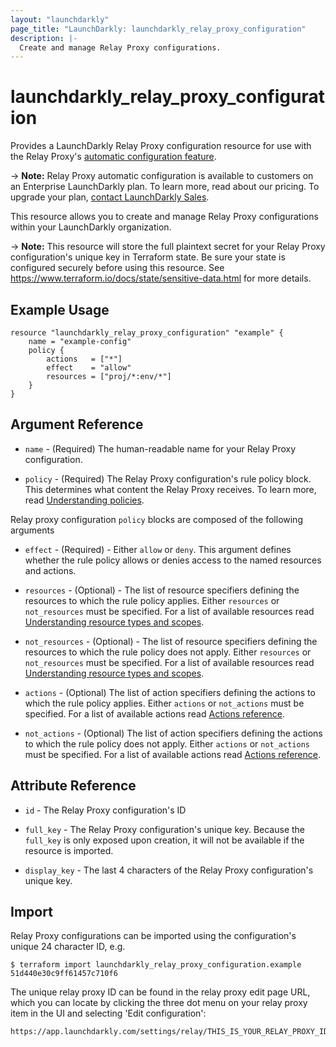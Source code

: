 ```yaml
---
layout: "launchdarkly"
page_title: "LaunchDarkly: launchdarkly_relay_proxy_configuration"
description: |-
  Create and manage Relay Proxy configurations.
---
```


# launchdarkly_relay_proxy_configuration

Provides a LaunchDarkly Relay Proxy configuration resource for use with the Relay Proxy's [automatic configuration feature](https://docs.launchdarkly.com/home/relay-proxy/automatic-configuration).

-> **Note:** Relay Proxy automatic configuration is available to customers on an Enterprise LaunchDarkly plan. To learn more, read about our pricing. To upgrade your plan, [contact LaunchDarkly Sales](https://launchdarkly.com/contact-sales/).

This resource allows you to create and manage Relay Proxy configurations within your LaunchDarkly organization.

-> **Note:** This resource will store the full plaintext secret for your Relay Proxy configuration's unique key in Terraform state. Be sure your state is configured securely before using this resource. See https://www.terraform.io/docs/state/sensitive-data.html for more details.

## Example Usage

```hcl
resource "launchdarkly_relay_proxy_configuration" "example" {
	name = "example-config"
	policy {
		actions   = ["*"]
		effect    = "allow"
		resources = ["proj/*:env/*"]
	}
}
```

## Argument Reference

- `name` - (Required) The human-readable name for your Relay Proxy configuration.

- `policy` - (Required) The Relay Proxy configuration's rule policy block. This determines what content the Relay Proxy receives. To learn more, read [Understanding policies](https://docs.launchdarkly.com/home/members/role-policies#understanding-policies).

Relay proxy configuration `policy` blocks are composed of the following arguments

- `effect` - (Required) - Either `allow` or `deny`. This argument defines whether the rule policy allows or denies access to the named resources and actions.

- `resources` - (Optional) - The list of resource specifiers defining the resources to which the rule policy applies. Either `resources` or `not_resources` must be specified. For a list of available resources read [Understanding resource types and scopes](https://docs.launchdarkly.com/home/account-security/custom-roles/resources#understanding-resource-types-and-scopes).

- `not_resources` - (Optional) - The list of resource specifiers defining the resources to which the rule policy does not apply. Either `resources` or `not_resources` must be specified. For a list of available resources read [Understanding resource types and scopes](https://docs.launchdarkly.com/home/account-security/custom-roles/resources#understanding-resource-types-and-scopes).

- `actions` - (Optional) The list of action specifiers defining the actions to which the rule policy applies. Either `actions` or `not_actions` must be specified. For a list of available actions read [Actions reference](https://docs.launchdarkly.com/home/account-security/custom-roles/actions#actions-reference).

- `not_actions` - (Optional) The list of action specifiers defining the actions to which the rule policy does not apply. Either `actions` or `not_actions` must be specified. For a list of available actions read [Actions reference](https://docs.launchdarkly.com/home/account-security/custom-roles/actions#actions-reference).

## Attribute Reference

- `id` - The Relay Proxy configuration's ID

- `full_key` - The Relay Proxy configuration's unique key. Because the `full_key` is only exposed upon creation, it will not be available if the resource is imported.

- `display_key` - The last 4 characters of the Relay Proxy configuration's unique key.

## Import

Relay Proxy configurations can be imported using the configuration's unique 24 character ID, e.g.

```
$ terraform import launchdarkly_relay_proxy_configuration.example 51d440e30c9ff61457c710f6
```

The unique relay proxy ID can be found in the relay proxy edit page URL, which you can locate by clicking the three dot menu on your relay proxy item in the UI and selecting 'Edit configuration':

```
https://app.launchdarkly.com/settings/relay/THIS_IS_YOUR_RELAY_PROXY_ID/edit
```
